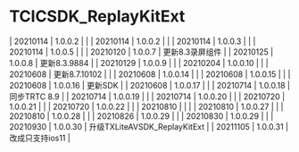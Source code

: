 # TCICSDK_ReplayKitExt
| 20210114 | 1.0.0.2 |  |
| 20210114 | 1.0.0.2 |  |
| 20210114 | 1.0.0.3 |  |
| 20210114 | 1.0.0.5 |  |
| 20210120 | 1.0.0.7 | 更新8.3录屏组件 |
| 20210125 | 1.0.0.8 | 更新8.3.9884 |
| 20210129 | 1.0.0.9 |  |
| 20210204 | 1.0.0.10 |  |
| 20210608 | 更新8.7.10102 |  |
| 20210608 | 1.0.0.14 |  |
| 20210608 | 1.0.0.15 |  |
| 20210608 | 1.0.0.16 | 更新SDK |
| 20210608 | 1.0.0.17 |  |
| 20210714 | 1.0.0.18 | 同步TRTC 8.9 |
| 20210714 | 1.0.0.19 |  |
| 20210714 | 1.0.0.20 |  |
| 20210720 | 1.0.0.21 |  |
| 20210720 | 1.0.0.22 |  |
| 20210810 |  |  |
| 20210810 | 1.0.0.27 |  |
| 20210810 | 1.0.0.28 |  |
| 20210826 | 1.0.0.29 |  |
| 20210830 | 1.0.0.29 |  |
| 20210930 | 1.0.0.30 | 升级TXLiteAVSDK_ReplayKitExt |
| 20211105 | 1.0.0.31 | 改成只支持ios11 |
